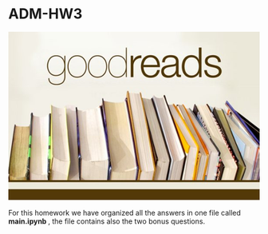 # ADM-HW3
<p align="center">
  <img src=goodreads.jpg/>
 </p>
For this homework we have organized all the answers in one file called <b>main.ipynb </b>, the file contains also the two bonus questions.

